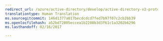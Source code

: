 ```yaml
---
redirect_url: /azure/active-directory/develop/active-directory-v2-protocols-oauth-client-creds
translationtype: Human Translation
ms.sourcegitcommit: 146d1377a017becdcdcd7fed7b97f07c2cb2bb39
ms.openlocfilehash: a52bd72805eccea1b2280b3d3f61c1a3202b6296
ms.lasthandoff: 02/16/2017

---
```

